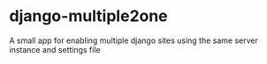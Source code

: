 django-multiple2one
===================

A small app for enabling multiple django sites using the same server instance and settings file
